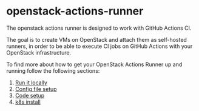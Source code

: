 # openstack-actions-runner

The openstack actions runner is designed to work with GitHub Actions CI.

The goal is to create VMs on OpenStack and attach them as self-hosted runners, in order to be able to execute CI jobs on GitHub Actions with your OpenStack infrastructure.

To find more about how to get your OpenStack Actions Runner up and running follow the following sections:

1. [Run it locally](docs/run-it-locally.md)
1. [Config file setup](docs/config.md)
1. [Code setup](docs/coding-setup.md)
1. [k8s install](charts/openstack-actions-runner/README.md)
